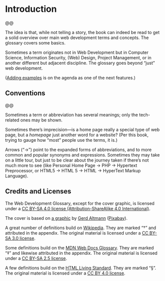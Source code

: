 # Introduction

@@

The idea is that, while not telling a story, the book can indeed be read to get a solid overview over main web development terms and concepts. The glossary covers some basics.

Sometimes a term originates not in Web Development but in Computer Science, Information Security, (Web) Design, Project Management, or in another different but adjacent discipline. The glossary goes beyond “just” web development.

([Adding examples](https://github.com/j9t/web-development-glossary/issues/1) is on the agenda as one of the next features.)

## Conventions

@@

Sometimes a term or abbreviation has several meanings; only the tech-related ones may be shown.

Sometimes there’s imprecision—is a home page really a special type of web page, but a _homepage_ just another word for a website? (Per this book, trying to gauge how “most” people use the terms, it is.)

Arrows (“→”) point to the expanded forms of abbreviations, and to more common and popular synonyms and expressions. Sometimes they may take on a little tour, but just to be clear about the journey taken if there’s not much more to see (like Personal Home Page → PHP → Hypertext Preprocessor, or HTML5 → HTML 5 → HTML → HyperText Markup Language).

## Credits and Licenses

The Web Development Glossary, except for the cover graphic, is licensed under a [CC BY-SA 4.0 license (Attribution-ShareAlike 4.0 International)](https://creativecommons.org/licenses/by-sa/4.0/).

The cover is based on [a graphic](https://pixabay.com/illustrations/grid-web-millimeter-paper-lined-4728500/) by [Gerd Altmann](https://pixabay.com/users/geralt-9301/) ([Pixabay](https://pixabay.com/)).

A great number of definitions build on [Wikipedia](https://en.wikipedia.org/wiki/Main_Page). They are marked “†” and attributed in the appendix. The original material is licensed under a [CC BY-SA 3.0 license](https://creativecommons.org/licenses/by-sa/3.0/).

Some definitions build on the [MDN Web Docs Glossary](https://developer.mozilla.org/en-US/docs/Glossary). They are marked “‡” and likewise attributed in the appendix. The original material is licensed under a [CC BY-SA 2.5 license](https://creativecommons.org/licenses/by-sa/2.5/).

A few definitions build on the [HTML Living Standard](https://html.spec.whatwg.org/). They are marked “§”. The original material is licensed under a [CC BY 4.0 license](https://creativecommons.org/licenses/by/4.0/).